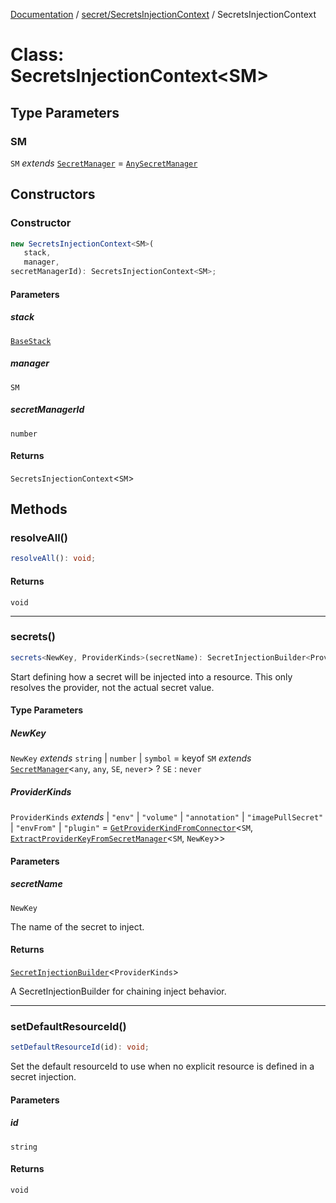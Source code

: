 [Documentation](../../../index.md) / [secret/SecretsInjectionContext](../index.md) / SecretsInjectionContext

# Class: SecretsInjectionContext\<SM\>

## Type Parameters

### SM

`SM` *extends* [`SecretManager`](../../SecretManager/classes/SecretManager.md) = [`AnySecretManager`](../../types/type-aliases/AnySecretManager.md)

## Constructors

### Constructor

```ts
new SecretsInjectionContext<SM>(
   stack, 
   manager, 
secretManagerId): SecretsInjectionContext<SM>;
```

#### Parameters

##### stack

[`BaseStack`](../../../BaseStack/classes/BaseStack.md)

##### manager

`SM`

##### secretManagerId

`number`

#### Returns

`SecretsInjectionContext`\<`SM`\>

## Methods

### resolveAll()

```ts
resolveAll(): void;
```

#### Returns

`void`

***

### secrets()

```ts
secrets<NewKey, ProviderKinds>(secretName): SecretInjectionBuilder<ProviderKinds>;
```

Start defining how a secret will be injected into a resource.
This only resolves the provider, not the actual secret value.

#### Type Parameters

##### NewKey

`NewKey` *extends* `string` \| `number` \| `symbol` = keyof `SM` *extends* [`SecretManager`](../../SecretManager/classes/SecretManager.md)\<`any`, `any`, `SE`, `never`\> ? `SE` : `never`

##### ProviderKinds

`ProviderKinds` *extends* 
  \| `"env"`
  \| `"volume"`
  \| `"annotation"`
  \| `"imagePullSecret"`
  \| `"envFrom"`
  \| `"plugin"` = [`GetProviderKindFromConnector`](../type-aliases/GetProviderKindFromConnector.md)\<`SM`, [`ExtractProviderKeyFromSecretManager`](../type-aliases/ExtractProviderKeyFromSecretManager.md)\<`SM`, `NewKey`\>\>

#### Parameters

##### secretName

`NewKey`

The name of the secret to inject.

#### Returns

[`SecretInjectionBuilder`](../../SecretInjectionBuilder/classes/SecretInjectionBuilder.md)\<`ProviderKinds`\>

A SecretInjectionBuilder for chaining inject behavior.

***

### setDefaultResourceId()

```ts
setDefaultResourceId(id): void;
```

Set the default resourceId to use when no explicit resource is defined in a secret injection.

#### Parameters

##### id

`string`

#### Returns

`void`
